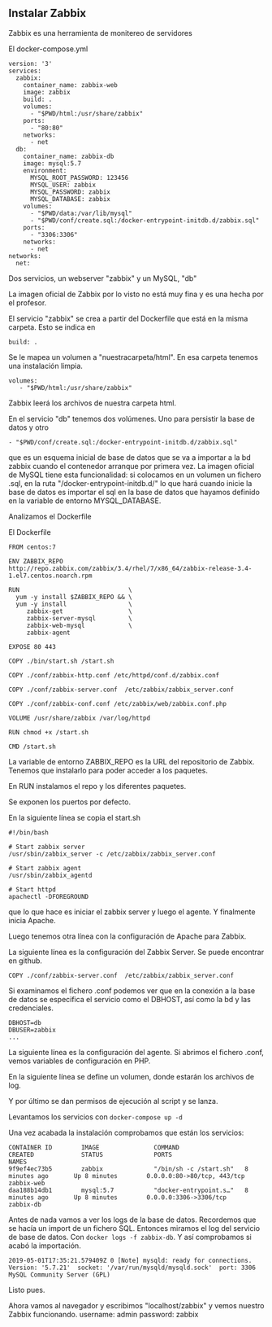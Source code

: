 Instalar Zabbix
---------------

Zabbix es una herramienta de monitereo de servidores


El docker-compose.yml

    version: '3'
    services:
      zabbix:
        container_name: zabbix-web
        image: zabbix
        build: .
        volumes:
          - "$PWD/html:/usr/share/zabbix"
        ports:
          - "80:80"
        networks:
          - net
      db:
        container_name: zabbix-db
        image: mysql:5.7
        environment:
          MYSQL_ROOT_PASSWORD: 123456
          MYSQL_USER: zabbix
          MYSQL_PASSWORD: zabbix
          MYSQL_DATABASE: zabbix
        volumes:
          - "$PWD/data:/var/lib/mysql"
          - "$PWD/conf/create.sql:/docker-entrypoint-initdb.d/zabbix.sql"
        ports:
          - "3306:3306"
        networks:
          - net
    networks:
      net:

Dos servicios, un webserver "zabbix" y un MySQL, "db"

La imagen oficial de Zabbix por lo visto no está muy fina y es una hecha por el profesor.

El servicio "zabbix" se crea a partir del Dockerfile que está en la misma carpeta. Esto se indica en 

    build: .
    

Se le mapea un volumen a "nuestracarpeta/html". En esa carpeta tenemos una instalación limpia.

    volumes:
       - "$PWD/html:/usr/share/zabbix"
       
Zabbix leerá los archivos de nuestra carpeta html.

En el servicio "db" tenemos dos volúmenes. Uno para persistir la base de datos y otro

    - "$PWD/conf/create.sql:/docker-entrypoint-initdb.d/zabbix.sql"
    
que es un esquema inicial de base de datos que se va a importar a la bd zabbix cuando el contenedor arranque por primera
vez.
La imagen oficial de MySQL tiene esta funcionalidad: si colocamos en un volumen un fichero .sql, en la ruta "/docker-entrypoint-initdb.d/" 
lo que hará cuando inicie la base de datos es importar el sql en la base de datos que hayamos definido en  la variable de entorno
MYSQL_DATABASE.

Analizamos el Dockerfile

El Dockerfile

    FROM centos:7
    
    ENV ZABBIX_REPO http://repo.zabbix.com/zabbix/3.4/rhel/7/x86_64/zabbix-release-3.4-1.el7.centos.noarch.rpm
    
    RUN                              \
      yum -y install $ZABBIX_REPO && \
      yum -y install                 \
         zabbix-get                  \
         zabbix-server-mysql         \
         zabbix-web-mysql            \
         zabbix-agent
    
    EXPOSE 80 443
    
    COPY ./bin/start.sh /start.sh
    
    COPY ./conf/zabbix-http.conf /etc/httpd/conf.d/zabbix.conf
    
    COPY ./conf/zabbix-server.conf  /etc/zabbix/zabbix_server.conf
    
    COPY ./conf/zabbix-conf.conf /etc/zabbix/web/zabbix.conf.php
    
    VOLUME /usr/share/zabbix /var/log/httpd
    
    RUN chmod +x /start.sh
    
    CMD /start.sh
    
    
La variable de entorno ZABBIX_REPO es la URL del repositorio de Zabbix. Tenemos que instalarlo para poder acceder a los paquetes.

En RUN instalamos el repo y los diferentes paquetes.

Se exponen los puertos por defecto.

En la siguiente línea se copia el start.sh

    #!/bin/bash
    
    # Start zabbix server
    /usr/sbin/zabbix_server -c /etc/zabbix/zabbix_server.conf
    
    # Start zabbix agent
    /usr/sbin/zabbix_agentd
    
    # Start httpd
    apachectl -DFOREGROUND
    
que lo que hace es iniciar el zabbix server y luego el agente. Y finalmente inicia Apache.

Luego tenemos otra línea con la configuración de Apache para Zabbix.

La siguiente línea es la configuración del Zabbix Server. Se puede encontrar en github. 
    
    COPY ./conf/zabbix-server.conf  /etc/zabbix/zabbix_server.conf

Si examinamos el fichero .conf podemos ver que en la conexión a la base de datos se especifica el servicio como el DBHOST, 
así como la bd y las credenciales.

    DBHOST=db
    DBUSER=zabbix
    ...
    
La siguiente línea es la configuración del agente. Si abrimos el fichero .conf, vemos variables de configuración
en PHP.

En la siguiente línea se define un volumen, donde estarán los archivos de log.

Y por último se dan permisos de ejecución al script y se lanza.


Levantamos los servicios con `docker-compose up -d`

Una vez acabada la instalación comprobamos que están los servicios:

    CONTAINER ID        IMAGE               COMMAND                  CREATED             STATUS              PORTS                         NAMES
    9f9ef4ec73b5        zabbix              "/bin/sh -c /start.sh"   8 minutes ago       Up 8 minutes        0.0.0.0:80->80/tcp, 443/tcp   zabbix-web
    daa188b14db1        mysql:5.7           "docker-entrypoint.s…"   8 minutes ago       Up 8 minutes        0.0.0.0:3306->3306/tcp        zabbix-db

Antes de nada vamos a ver los logs de la base de datos. Recordemos que se hacía un import de un fichero SQL.
Entonces miramos el log del servicio de base de datos. Con `docker logs -f zabbix-db`. Y así comprobamos si
acabó la importación.

    2019-05-01T17:35:21.579409Z 0 [Note] mysqld: ready for connections.
    Version: '5.7.21'  socket: '/var/run/mysqld/mysqld.sock'  port: 3306  MySQL Community Server (GPL)

Listo pues.

Ahora vamos al navegador y escribimos "localhost/zabbix" y vemos nuestro Zabbix funcionando.
username: admin
password: zabbix



 



